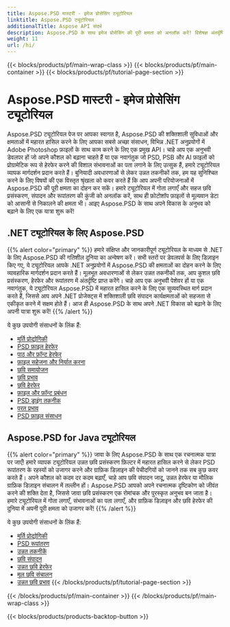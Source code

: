 ```yaml
---
title: Aspose.PSD मास्टरी - इमेज प्रोसेसिंग ट्यूटोरियल
linktitle: Aspose.PSD ट्यूटोरियल
additionalTitle: Aspose API संदर्भ
description: Aspose.PSD के साथ इमेज प्रोसेसिंग की पूरी क्षमता को अनलॉक करें! विशेषज्ञ अंतर्दृष्टि और व्यावहारिक मार्गदर्शन के लिए हमारे व्यापक ट्यूटोरियल में गोता लगाएँ।
weight: 11
url: /hi/
---
```


{{< blocks/products/pf/main-wrap-class >}}
{{< blocks/products/pf/main-container >}}
{{< blocks/products/pf/tutorial-page-section >}}

# Aspose.PSD मास्टरी - इमेज प्रोसेसिंग ट्यूटोरियल


Aspose.PSD ट्यूटोरियल पेज पर आपका स्वागत है, Aspose.PSD की शक्तिशाली सुविधाओं और क्षमताओं में महारत हासिल करने के लिए आपका सबसे अच्छा संसाधन, विभिन्न .NET अनुप्रयोगों में Adobe Photoshop फ़ाइलों के साथ काम करने के लिए एक प्रमुख API। चाहे आप एक अनुभवी डेवलपर हों जो अपने कौशल को बढ़ाना चाहते हैं या एक नवागंतुक जो PSD, PSB और AI फ़ाइलों को प्रोग्रामेटिक रूप से हेरफेर करने की विशाल संभावनाओं का पता लगाने के लिए उत्सुक हैं, हमारे ट्यूटोरियल व्यापक मार्गदर्शन प्रदान करते हैं। बुनियादी अवधारणाओं से लेकर उन्नत तकनीकों तक, हम यह सुनिश्चित करने के लिए विषयों की एक विस्तृत श्रृंखला को कवर करते हैं कि आप अपनी परियोजनाओं में Aspose.PSD की पूरी क्षमता का दोहन कर सकें। हमारे ट्यूटोरियल में गोता लगाएँ और सहज छवि प्रसंस्करण, संपादन और रूपांतरण की कुंजी को अनलॉक करें, साथ ही फ़ोटोशॉप फ़ाइलों से मूल्यवान डेटा को आसानी से निकालने की क्षमता भी। आइए Aspose.PSD के साथ अपने विकास के अनुभव को बढ़ाने के लिए एक यात्रा शुरू करें!

## .NET ट्यूटोरियल के लिए Aspose.PSD
{{% alert color="primary" %}}
हमारे संक्षिप्त और जानकारीपूर्ण ट्यूटोरियल के माध्यम से .NET के लिए Aspose.PSD की गतिशील दुनिया का अन्वेषण करें। सभी स्तरों पर डेवलपर्स के लिए डिज़ाइन किए गए, ये ट्यूटोरियल आपके .NET अनुप्रयोगों में Aspose.PSD की क्षमताओं का दोहन करने के लिए व्यावहारिक मार्गदर्शन प्रदान करते हैं। मूलभूत अवधारणाओं से लेकर उन्नत तकनीकों तक, आप कुशल छवि प्रसंस्करण, हेरफेर और रूपांतरण में अंतर्दृष्टि प्राप्त करेंगे। चाहे आप एक अनुभवी पेशेवर हों या एक नवागंतुक, ये ट्यूटोरियल Aspose.PSD में महारत हासिल करने के लिए एक सुव्यवस्थित मार्ग प्रदान करते हैं, जिससे आप अपने .NET प्रोजेक्ट्स में शक्तिशाली छवि संपादन कार्यक्षमताओं को सहजता से एकीकृत करने में सक्षम होते हैं। आज ही Aspose.PSD के साथ अपने .NET विकास को बढ़ाने के लिए अपनी यात्रा शुरू करें!
{{% /alert %}}

ये कुछ उपयोगी संसाधनों के लिंक हैं:
 
- [मूर्ति प्रोद्योगिकी](./net/image-processing/)
- [PSD फ़ाइल हेरफेर](./net/psd-file-manipulation/)
- [पाठ और फ़ॉन्ट हेरफेर](./net/text-and-font-manipulation/)
- [फ़ाइल सहेजना और निर्यात करना](./net/file-saving-and-exporting/)
- [छवि समायोजन](./net/image-adjustment/)
- [छवि प्रभाव](./net/image-effects/)
- [छवि हेरफेर](./net/image-manipulation/)
- [फ़ाइल और फ़ॉन्ट प्रबंधन](./net/file-and-font-handling/)
- [PSD ड्राइंग तकनीक](./net/psd-drawing-techniques/)
- [परत प्रभाव](./net/layer-effects/)
- [PSD फ़ाइल संसाधन](./net/psd-file-resources/)


## Aspose.PSD for Java ट्यूटोरियल
{{% alert color="primary" %}}
जावा के लिए Aspose.PSD के साथ एक रचनात्मक यात्रा पर जाएँ! हमारे व्यापक ट्यूटोरियल उन्नत छवि प्रसंस्करण फ़िल्टर में महारत हासिल करने से लेकर PSD रूपांतरण के रहस्यों को उजागर करने और ग्राफ़िक डिज़ाइन की पेचीदगियों को जानने तक सब कुछ कवर करते हैं। अपने कौशल को कदम दर कदम बढ़ाएँ, चाहे आप छवि संपादन जादू, उन्नत हेरफेर या मौलिक ग्राफ़िक डिज़ाइन संचालन में तल्लीन हों। Aspose.PSD आपको अपने रचनात्मक दृष्टिकोण को जीवंत करने की शक्ति देता है, जिससे जावा छवि प्रसंस्करण एक रोमांचक और पुरस्कृत अनुभव बन जाता है। हमारे ट्यूटोरियल में गोता लगाएँ, संभावनाओं का पता लगाएँ, और ग्राफ़िक डिज़ाइन और छवि हेरफेर की दुनिया में अपनी पूरी क्षमता को उजागर करें!
{{% /alert %}}

ये कुछ उपयोगी संसाधनों के लिंक हैं:

- [मूर्ति प्रोद्योगिकी](./java/image-processing/)
- [PSD रूपांतरण](./java/psd-conversion/)
- [उन्नत तकनीकें](./java/advanced-techniques/)
- [छवि संपादन](./java/image-editing/)
- [उन्नत छवि हेरफेर](./java/advanced-image-manipulation/)
- [मूल छवि संचालन](./java/basic-image-operations/)
- [उन्नत छवि प्रभाव](./java/advanced-image-effects/)
{{< /blocks/products/pf/tutorial-page-section >}}

{{< /blocks/products/pf/main-container >}}
{{< /blocks/products/pf/main-wrap-class >}}

{{< blocks/products/products-backtop-button >}}
